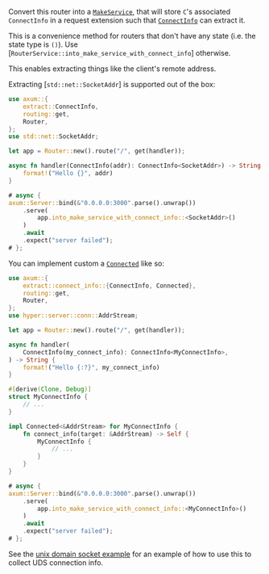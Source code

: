 Convert this router into a [`MakeService`], that will store `C`'s
associated `ConnectInfo` in a request extension such that [`ConnectInfo`]
can extract it.

This is a convenience method for routers that don't have any state (i.e. the
state type is `()`). Use [`RouterService::into_make_service_with_connect_info`]
otherwise.

This enables extracting things like the client's remote address.

Extracting [`std::net::SocketAddr`] is supported out of the box:

```rust
use axum::{
    extract::ConnectInfo,
    routing::get,
    Router,
};
use std::net::SocketAddr;

let app = Router::new().route("/", get(handler));

async fn handler(ConnectInfo(addr): ConnectInfo<SocketAddr>) -> String {
    format!("Hello {}", addr)
}

# async {
axum::Server::bind(&"0.0.0.0:3000".parse().unwrap())
    .serve(
        app.into_make_service_with_connect_info::<SocketAddr>()
    )
    .await
    .expect("server failed");
# };
```

You can implement custom a [`Connected`] like so:

```rust
use axum::{
    extract::connect_info::{ConnectInfo, Connected},
    routing::get,
    Router,
};
use hyper::server::conn::AddrStream;

let app = Router::new().route("/", get(handler));

async fn handler(
    ConnectInfo(my_connect_info): ConnectInfo<MyConnectInfo>,
) -> String {
    format!("Hello {:?}", my_connect_info)
}

#[derive(Clone, Debug)]
struct MyConnectInfo {
    // ...
}

impl Connected<&AddrStream> for MyConnectInfo {
    fn connect_info(target: &AddrStream) -> Self {
        MyConnectInfo {
            // ...
        }
    }
}

# async {
axum::Server::bind(&"0.0.0.0:3000".parse().unwrap())
    .serve(
        app.into_make_service_with_connect_info::<MyConnectInfo>()
    )
    .await
    .expect("server failed");
# };
```

See the [unix domain socket example][uds] for an example of how to use
this to collect UDS connection info.

[`MakeService`]: tower::make::MakeService
[`Connected`]: crate::extract::connect_info::Connected
[`ConnectInfo`]: crate::extract::connect_info::ConnectInfo
[uds]: https://github.com/tokio-rs/axum/blob/main/examples/unix-domain-socket/src/main.rs
